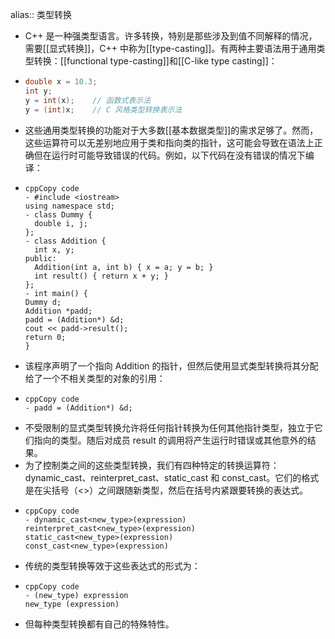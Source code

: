 alias:: 类型转换

- C++ 是一种强类型语言。许多转换，特别是那些涉及到值不同解释的情况，需要[[显式转换]]，C++ 中称为[[type-casting]]。有两种主要语法用于通用类型转换：[[functional type-casting]]和[[C-like type casting]]：
- ``` cpp
  double x = 10.3;
  int y;
  y = int(x);    // 函数式表示法
  y = (int)x;    // C 风格类型转换表示法
  ```
- 这些通用类型转换的功能对于大多数[[基本数据类型]]的需求足够了。然而，这些运算符可以无差别地应用于类和指向类的指针，这可能会导致在语法上正确但在运行时可能导致错误的代码。例如，以下代码在没有错误的情况下编译：
- ```
  cppCopy code
  - #include <iostream>
  using namespace std;
  - class Dummy {
    double i, j;
  };
  - class Addition {
    int x, y;
  public:
    Addition(int a, int b) { x = a; y = b; }
    int result() { return x + y; }
  };
  - int main() {
  Dummy d;
  Addition *padd;
  padd = (Addition*) &d;
  cout << padd->result();
  return 0;
  }
  ```
- 该程序声明了一个指向 Addition 的指针，但然后使用显式类型转换将其分配给了一个不相关类型的对象的引用：
- ```
  cppCopy code
  - padd = (Addition*) &d;
  ```
- 不受限制的显式类型转换允许将任何指针转换为任何其他指针类型，独立于它们指向的类型。随后对成员 result 的调用将产生运行时错误或其他意外的结果。
- 为了控制类之间的这些类型转换，我们有四种特定的转换运算符：dynamic_cast、reinterpret_cast、static_cast 和 const_cast。它们的格式是在尖括号（<>）之间跟随新类型，然后在括号内紧跟要转换的表达式。
- ```
  cppCopy code
  - dynamic_cast<new_type>(expression)
  reinterpret_cast<new_type>(expression)
  static_cast<new_type>(expression)
  const_cast<new_type>(expression)
  ```
- 传统的类型转换等效于这些表达式的形式为：
- ```
  cppCopy code
  - (new_type) expression
  new_type (expression)
  ```
- 但每种类型转换都有自己的特殊特性。